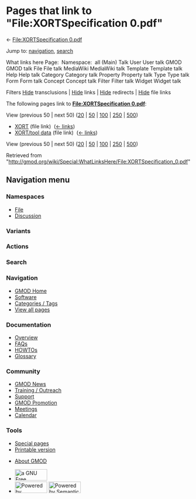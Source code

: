 <div id="mw-page-base" class="noprint">

</div>

<div id="mw-head-base" class="noprint">

</div>

<div id="content" class="mw-body" role="main">

<span id="top"></span>

<div id="mw-js-message" style="display:none;">

</div>



# <span dir="auto">Pages that link to "File:XORTSpecification 0.pdf"</span>

<div id="bodyContent">

<div id="contentSub">

← [File:XORTSpecification
0.pdf](/wiki/File:XORTSpecification_0.pdf "File:XORTSpecification 0.pdf")

</div>

<div id="jump-to-nav" class="mw-jump">

Jump to: [navigation](#mw-navigation), [search](#p-search)

</div>

<div id="mw-content-text">

What links here Page:  Namespace:  all (Main) Talk User User talk GMOD
GMOD talk File File talk MediaWiki MediaWiki talk Template Template talk
Help Help talk Category Category talk Property Property talk Type Type
talk Form Form talk Concept Concept talk Filter Filter talk Widget
Widget talk

Filters
[Hide](/mediawiki/index.php?title=Special:WhatLinksHere/File:XORTSpecification_0.pdf&hidetrans=1 "Special:WhatLinksHere/File:XORTSpecification 0.pdf")
transclusions \|
[Hide](/mediawiki/index.php?title=Special:WhatLinksHere/File:XORTSpecification_0.pdf&hidelinks=1 "Special:WhatLinksHere/File:XORTSpecification 0.pdf")
links \|
[Hide](/mediawiki/index.php?title=Special:WhatLinksHere/File:XORTSpecification_0.pdf&hideredirs=1 "Special:WhatLinksHere/File:XORTSpecification 0.pdf")
redirects \|
[Hide](/mediawiki/index.php?title=Special:WhatLinksHere/File:XORTSpecification_0.pdf&hideimages=1 "Special:WhatLinksHere/File:XORTSpecification 0.pdf")
file links

The following pages link to **[File:XORTSpecification
0.pdf](/wiki/File:XORTSpecification_0.pdf "File:XORTSpecification 0.pdf")**:

View (previous 50 \| next 50)
([20](/mediawiki/index.php?title=Special:WhatLinksHere/File:XORTSpecification_0.pdf&limit=20 "Special:WhatLinksHere/File:XORTSpecification 0.pdf")
\|
[50](/mediawiki/index.php?title=Special:WhatLinksHere/File:XORTSpecification_0.pdf&limit=50 "Special:WhatLinksHere/File:XORTSpecification 0.pdf")
\|
[100](/mediawiki/index.php?title=Special:WhatLinksHere/File:XORTSpecification_0.pdf&limit=100 "Special:WhatLinksHere/File:XORTSpecification 0.pdf")
\|
[250](/mediawiki/index.php?title=Special:WhatLinksHere/File:XORTSpecification_0.pdf&limit=250 "Special:WhatLinksHere/File:XORTSpecification 0.pdf")
\|
[500](/mediawiki/index.php?title=Special:WhatLinksHere/File:XORTSpecification_0.pdf&limit=500 "Special:WhatLinksHere/File:XORTSpecification 0.pdf"))

- [XORT](/wiki/XORT "XORT") (file link) ‎
  <span class="mw-whatlinkshere-tools">([←
  links](/mediawiki/index.php?title=Special:WhatLinksHere&target=XORT "Special:WhatLinksHere"))</span>
- [XORT/tool data](/wiki/XORT/tool_data "XORT/tool data") (file link) ‎
  <span class="mw-whatlinkshere-tools">([←
  links](/mediawiki/index.php?title=Special:WhatLinksHere&target=XORT%2Ftool+data "Special:WhatLinksHere"))</span>

View (previous 50 \| next 50)
([20](/mediawiki/index.php?title=Special:WhatLinksHere/File:XORTSpecification_0.pdf&limit=20 "Special:WhatLinksHere/File:XORTSpecification 0.pdf")
\|
[50](/mediawiki/index.php?title=Special:WhatLinksHere/File:XORTSpecification_0.pdf&limit=50 "Special:WhatLinksHere/File:XORTSpecification 0.pdf")
\|
[100](/mediawiki/index.php?title=Special:WhatLinksHere/File:XORTSpecification_0.pdf&limit=100 "Special:WhatLinksHere/File:XORTSpecification 0.pdf")
\|
[250](/mediawiki/index.php?title=Special:WhatLinksHere/File:XORTSpecification_0.pdf&limit=250 "Special:WhatLinksHere/File:XORTSpecification 0.pdf")
\|
[500](/mediawiki/index.php?title=Special:WhatLinksHere/File:XORTSpecification_0.pdf&limit=500 "Special:WhatLinksHere/File:XORTSpecification 0.pdf"))

</div>

<div class="printfooter">

Retrieved from
"<http://gmod.org/wiki/Special:WhatLinksHere/File:XORTSpecification_0.pdf>"

</div>

<div id="catlinks" class="catlinks catlinks-allhidden">

</div>

<div class="visualClear">

</div>

</div>

</div>

<div id="mw-navigation">

## Navigation menu

<div id="mw-head">



<div id="left-navigation">

<div id="p-namespaces" class="vectorTabs" role="navigation"
aria-labelledby="p-namespaces-label">

### Namespaces

- <span id="ca-nstab-image"><a href="/wiki/File:XORTSpecification_0.pdf" accesskey="c"
  title="View the file page [c]">File</a></span>
- <span id="ca-talk"><a
  href="/mediawiki/index.php?title=File_talk:XORTSpecification_0.pdf&amp;action=edit&amp;redlink=1"
  accesskey="t"
  title="Discussion about the content page [t]">Discussion</a></span>

</div>

<div id="p-variants" class="vectorMenu emptyPortlet" role="navigation"
aria-labelledby="p-variants-label">

### 

### Variants[](#)

<div class="menu">

</div>

</div>

</div>

<div id="right-navigation">



<div id="p-cactions" class="vectorMenu emptyPortlet" role="navigation"
aria-labelledby="p-cactions-label">

### Actions[](#)

<div class="menu">

</div>

</div>

<div id="p-search" role="search">

### Search

<div id="simpleSearch">

</div>

</div>

</div>

</div>

<div id="mw-panel">

<div id="p-logo" role="banner">

<a href="/wiki/Main_Page"
style="background-image: url(http://gmod.org/images/GMOD-cogs.png);"
title="Visit the main page"></a>

</div>

<div id="p-Navigation" class="portal" role="navigation"
aria-labelledby="p-Navigation-label">

### Navigation

<div class="body">

- <span id="n-GMOD-Home">[GMOD Home](/wiki/Main_Page)</span>
- <span id="n-Software">[Software](/wiki/GMOD_Components)</span>
- <span id="n-Categories-.2F-Tags">[Categories /
  Tags](/wiki/Categories)</span>
- <span id="n-View-all-pages">[View all
  pages](/wiki/Special:AllPages)</span>

</div>

</div>

<div id="p-Documentation" class="portal" role="navigation"
aria-labelledby="p-Documentation-label">

### Documentation

<div class="body">

- <span id="n-Overview">[Overview](/wiki/Overview)</span>
- <span id="n-FAQs">[FAQs](/wiki/Category:FAQ)</span>
- <span id="n-HOWTOs">[HOWTOs](/wiki/Category:HOWTO)</span>
- <span id="n-Glossary">[Glossary](/wiki/Glossary)</span>

</div>

</div>

<div id="p-Community" class="portal" role="navigation"
aria-labelledby="p-Community-label">

### Community

<div class="body">

- <span id="n-GMOD-News">[GMOD News](/wiki/GMOD_News)</span>
- <span id="n-Training-.2F-Outreach">[Training /
  Outreach](/wiki/Training_and_Outreach)</span>
- <span id="n-Support">[Support](/wiki/Support)</span>
- <span id="n-GMOD-Promotion">[GMOD
  Promotion](/wiki/GMOD_Promotion)</span>
- <span id="n-Meetings">[Meetings](/wiki/Meetings)</span>
- <span id="n-Calendar">[Calendar](/wiki/Calendar)</span>

</div>

</div>

<div id="p-tb" class="portal" role="navigation"
aria-labelledby="p-tb-label">

### Tools

<div class="body">

- <span id="t-specialpages"><a href="/wiki/Special:SpecialPages" accesskey="q"
  title="A list of all special pages [q]">Special pages</a></span>
- <span id="t-print"><a
  href="/mediawiki/index.php?title=Special:WhatLinksHere/File:XORTSpecification_0.pdf&amp;printable=yes"
  rel="alternate" accesskey="p"
  title="Printable version of this page [p]">Printable version</a></span>

</div>

</div>

</div>

</div>

<div id="footer" role="contentinfo">

- <span id="footer-places-about">[About
  GMOD](/wiki/GMOD:About "GMOD:About")</span>

<!-- -->

- <span id="footer-copyrightico">[<img src="http://www.gnu.org/graphics/gfdl-logo-small.png" width="88"
  height="31" alt="a GNU Free Documentation License" />](http://www.gnu.org/licenses/fdl-1.3.html)</span>
- <span id="footer-poweredbyico">[<img src="/mediawiki/skins/common/images/poweredby_mediawiki_88x31.png"
  width="88" height="31" alt="Powered by MediaWiki" />](//www.mediawiki.org/)
  [<img
  src="/mediawiki/extensions/SemanticMediaWiki/includes/../resources/images/smw_button.png"
  width="88" height="31" alt="Powered by Semantic MediaWiki" />](https://www.semantic-mediawiki.org/wiki/Semantic_MediaWiki)</span>

<div style="clear:both">

</div>

</div>
